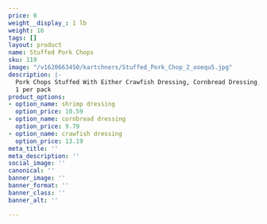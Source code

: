 ```yaml
---
price: 0
weight__display_: 1 lb
weight: 16
tags: []
layout: product
name: Stuffed Pork Chops
sku: 119
image: "/v1620663450/kartchners/Stuffed_Pork_Chop_2_ooequ5.jpg"
description: |-
  Pork Chops Stuffed With Either Crawfish Dressing, Cornbread Dressing, or Shrimp Dressing
  1 per pack
product_options:
- option_name: shrimp dressing
  option_price: 10.59
- option_name: cornbread dressing
  option_price: 9.79
- option_name: crawfish dressing
  option_price: 13.19
meta_title: ''
meta_description: ''
social_image: ''
canonical: ''
banner_image: ''
banner_format: ''
banner_class: ''
banner_alt: ''

---
```

